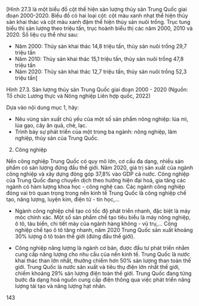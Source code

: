 [Hình 27.3 là một biểu đồ cột thể hiện sản lượng thủy sản Trung Quốc giai đoạn 2000-2020. Biểu đồ có hai loại cột: cột màu xanh nhạt thể hiện thủy sản khai thác và cột màu xanh đậm thể hiện thủy sản nuôi trồng. Trục tung biểu thị sản lượng theo triệu tấn, trục hoành biểu thị các năm 2000, 2010 và 2020. Số liệu cụ thể như sau:
- Năm 2000: Thủy sản khai thác 14,8 triệu tấn, thủy sản nuôi trồng 29,7 triệu tấn
- Năm 2010: Thủy sản khai thác 15,1 triệu tấn, thủy sản nuôi trồng 47,8 triệu tấn
- Năm 2020: Thủy sản khai thác 12,7 triệu tấn, thủy sản nuôi trồng 52,3 triệu tấn]

Hình 27.3. Sản lượng thủy sản Trung Quốc giai đoạn 2000 - 2020
(Nguồn: Tổ chức Lương thực và Nông nghiệp Liên hợp quốc, 2022)

Dựa vào nội dung mục 1, hãy:
- Nêu vùng sản xuất chủ yếu của một số sản phẩm nông nghiệp: lúa mì, lúa gạo, cây ăn quả, chè, lạc.
- Trình bày sự phát triển của một trong ba ngành: nông nghiệp, lâm nghiệp, thủy sản của Trung Quốc.

2. Công nghiệp

Nền công nghiệp Trung Quốc có quy mô lớn, cơ cấu đa dạng, nhiều sản phẩm có sản lượng đứng đầu thế giới. Năm 2020, giá trị sản xuất của ngành công nghiệp và xây dựng đóng góp 37,8% vào GDP cả nước. Công nghiệp của Trung Quốc đang chuyển dịch theo hướng hiện đại hoá, gia tăng các ngành có hàm lượng khoa học - công nghệ cao. Các ngành công nghiệp đóng vai trò quan trọng trong nền kinh tế Trung Quốc là công nghiệp chế tạo, năng lượng, luyện kim, điện tử - tin học,...

- Ngành công nghiệp chế tạo có tốc độ phát triển nhanh, đặc biệt là máy móc chính xác. Một số sản phẩm chế tạo tiêu biểu là máy nông nghiệp, ô tô, tàu biển, chi tiết máy của ngành hàng không - vũ trụ,... Công nghiệp chế tạo ô tô tăng nhanh, năm 2020 Trung Quốc sản xuất khoảng 30% lượng ô tô toàn thế giới (đứng đầu thế giới).

- Công nghiệp năng lượng là ngành cơ bản, được đầu tư phát triển nhằm cung cấp năng lượng cho nhu cầu của nền kinh tế. Trung Quốc là nước khai thác than lớn nhất, thường chiếm hơn 50% sản lượng than toàn thế giới. Trung Quốc là nước sản xuất và tiêu thụ điện lớn nhất thế giới, chiếm khoảng 29% sản lượng điện toàn thế giới. Trung Quốc đang từng bước đa dạng hoá nguồn cung cấp điện thông qua việc phát triển năng lượng tái tạo và năng lượng hạt nhân.

143